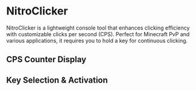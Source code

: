 # NitroClicker
NitroClicker is a lightweight console tool that enhances clicking efficiency with customizable clicks per second (CPS). Perfect for Minecraft PvP and various applications, it requires you to hold a key for continuous clicking.

## CPS Counter Display

## Key Selection & Activation
